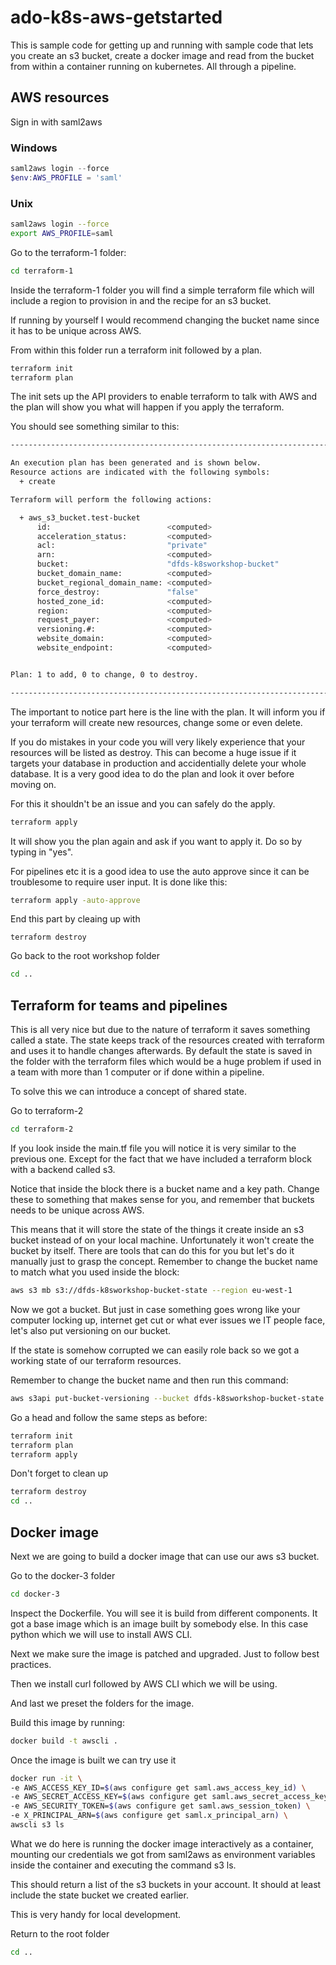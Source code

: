 # ado-k8s-aws-getstarted
This is sample code for getting up and running with sample code that lets you create an s3 bucket, create a docker image and read from the bucket from within a container running on kubernetes. All through a pipeline.

## AWS resources
Sign in with saml2aws

### Windows
```Powershell
saml2aws login --force
$env:AWS_PROFILE = 'saml'
```

### Unix
```bash
saml2aws login --force
export AWS_PROFILE=saml
```

Go to the terraform-1 folder:
```bash
cd terraform-1
```

Inside the terraform-1 folder you will find a simple terraform file which will include a region to provision in and the recipe for an s3 bucket.

If running by yourself I would recommend changing the bucket name since it has to be unique across AWS.

From within this folder run a terraform init followed by a plan.

```bash
terraform init
terraform plan
```

The init sets up the API providers to enable terraform to talk with AWS and the plan will show you what will happen if you apply the terraform.

You should see something similar to this:

```bash
------------------------------------------------------------------------

An execution plan has been generated and is shown below.
Resource actions are indicated with the following symbols:
  + create

Terraform will perform the following actions:

  + aws_s3_bucket.test-bucket
      id:                          <computed>
      acceleration_status:         <computed>
      acl:                         "private"
      arn:                         <computed>
      bucket:                      "dfds-k8sworkshop-bucket"
      bucket_domain_name:          <computed>
      bucket_regional_domain_name: <computed>
      force_destroy:               "false"
      hosted_zone_id:              <computed>
      region:                      <computed>
      request_payer:               <computed>
      versioning.#:                <computed>
      website_domain:              <computed>
      website_endpoint:            <computed>


Plan: 1 to add, 0 to change, 0 to destroy.

------------------------------------------------------------------------
```


The important to notice part here is the line with the plan. It will inform you if your terraform will create new resources, change some or even delete.

If you do mistakes in your code you will very likely experience that your resources will be listed as destroy.
This can become a huge issue if it targets your database in production and accidentially delete your whole database.
It is a very good idea to do the plan and look it over before moving on.

For this it shouldn't be an issue and you can safely do the apply.

```bash
terraform apply
```

It will show you the plan again and ask if you want to apply it. Do so by typing in "yes".

For pipelines etc it is a good idea to use the auto approve since it can be troublesome to require user input. It is done like this:

```bash
terraform apply -auto-approve
```

End this part by cleaing up with
```
terraform destroy
```

Go back to the root workshop folder
```bash
cd ..
```

## Terraform for teams and pipelines
This is all very nice but due to the nature of terraform it saves something called a state. The state keeps track of the resources created with terraform and uses it to handle changes afterwards.
By default the state is saved in the folder with the terraform files which would be a huge problem if used in a team with more than 1 computer or if done within a pipeline.

To solve this we can introduce a concept of shared state.

Go to terraform-2

```bash
cd terraform-2
```
If you look inside the main.tf file you will notice it is very similar to the previous one. Except for the fact that we have included a terraform block with a backend called s3.

Notice that inside the block there is a bucket name and a key path.
Change these to something that makes sense for you, and remember that buckets needs to be unique across AWS.

This means that it will store the state of the things it create inside an s3 bucket instead of on your local machine. Unfortunately it won't create the bucket by itself.
There are tools that can do this for you but let's do it manually just to grasp the concept. Remember to change the bucket name to match what you used inside the block:

```bash
aws s3 mb s3://dfds-k8sworkshop-bucket-state --region eu-west-1
```

Now we got a bucket. But just in case something goes wrong like your computer locking up, internet get cut or what ever issues we IT people face, let's also put versioning on our bucket.

If the state is somehow corrupted we can easily role back so we got a working state of our terraform resources.

Remember to change the bucket name and then run this command:
```bash
aws s3api put-bucket-versioning --bucket dfds-k8sworkshop-bucket-state --versioning-configuration Status=Enabled
```

Go a head and follow the same steps as before:
```bash
terraform init
terraform plan
terraform apply
```

Don't forget to clean up
```bash
terraform destroy
cd ..
```

## Docker image

Next we are going to build a docker image that can use our aws s3 bucket.

Go to the docker-3 folder

```bash
cd docker-3
```

Inspect the Dockerfile.
You will see it is build from different components.
It got a base image which is an image built by somebody else.
In this case python which we will use to install AWS CLI.

Next we make sure the image is patched and upgraded. Just to follow best practices.

Then we install curl followed by AWS CLI which we will be using.

And last we preset the folders for the image.

Build this image by running:

```bash
docker build -t awscli .
```

Once the image is built we can try use it

```bash
docker run -it \
-e AWS_ACCESS_KEY_ID=$(aws configure get saml.aws_access_key_id) \
-e AWS_SECRET_ACCESS_KEY=$(aws configure get saml.aws_secret_access_key) \
-e AWS_SECURITY_TOKEN=$(aws configure get saml.aws_session_token) \
-e X_PRINCIPAL_ARN=$(aws configure get saml.x_principal_arn) \
awscli s3 ls
```

What we do here is running the docker image interactively as a container, mounting our credentials we got from saml2aws as environment variables inside the container and executing the command s3 ls.

This should return a list of the s3 buckets in your account. It should at least include the state bucket we created earlier.

This is very handy for local development.

Return to the root folder

```bash
cd ..
```

